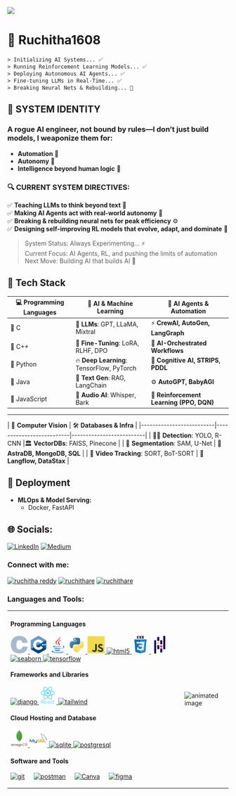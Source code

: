 ![](https://capsule-render.vercel.app/api?type=waving&color=gradient&customColorList=24&height=100&section=header)
# 👾 Ruchitha1608

```shell
> Initializing AI Systems... ✅  
> Running Reinforcement Learning Models... ✅  
> Deploying Autonomous AI Agents... ✅  
> Fine-tuning LLMs in Real-Time... ✅  
> Breaking Neural Nets & Rebuilding... 🔄
```
## 🧠 SYSTEM IDENTITY

### A rogue AI engineer, not bound by rules—I don’t just build models, I weaponize them for:

- **Automation** 🤖  
- **Autonomy** 🧬  
- **Intelligence beyond human logic** 🚀  

### 🔍 CURRENT SYSTEM DIRECTIVES:

✅ **Teaching LLMs to think beyond text** 🤯  
✅ **Making AI Agents act with real-world autonomy** 🤖  
✅ **Breaking & rebuilding neural nets for peak efficiency** ⚙️  
✅ **Designing self-improving RL models that evolve, adapt, and dominate** 🧬  

> System Status: Always Experimenting... ⚡  
> Current Focus: AI Agents, RL, and pushing the limits of automation  
> Next Move: Building AI that builds AI 🚀  
  

## 🚀 Tech Stack

| 💻 Programming Languages | 🧠 AI & Machine Learning  | 🤖 AI Agents & Automation | 
|--------------------------|-------------------------|--------------------------|
| 🔹 C                     | 🤖 **LLMs**: GPT, LLaMA, Mixtral | ⚡ **CrewAI, AutoGen, LangGraph** |
| 🔹 C++                   | 🔬 **Fine-Tuning**: LoRA, RLHF, DPO | 🤝 **AI-Orchestrated Workflows** |
| 🔹 Python                | 🔥 **Deep Learning**: TensorFlow, PyTorch | 🧠 **Cognitive AI, STRIPS, PDDL** |
| 🔹 Java                  | 📝 **Text Gen**: RAG, LangChain | ⚙️ **AutoGPT, BabyAGI** |
| 🔹 JavaScript            | 🎤 **Audio AI**: Whisper, Bark | 🚀 **Reinforcement Learning (PPO, DQN)** |

---

| 🎯 **Computer Vision**   | 🛠️ **Databases & Infra** |
|--------------------------|--------------------------|--------------------------|
| 🕵️‍♂️ **Detection**: YOLO, R-CNN |🏛️ **VectorDBs**: FAISS, Pinecone |
| 🎨 **Segmentation**: SAM, U-Net | 💾 **AstraDB, MongoDB, SQL** |
| 🎥 **Video Tracking**: SORT, BoT-SORT | 🚀 **Langflow, DataStax** |


## 🚀 Deployment
- **MLOps & Model Serving:**  
  - Docker, FastAPI  
 


## 🌐 Socials:
[![LinkedIn](https://img.shields.io/badge/LinkedIn-%230077B5.svg?logo=linkedin&logoColor=white)](https://www.linkedin.com/in/vinayak-bhatia-836556230/) [![Medium](https://img.shields.io/badge/Medium-12100E?logo=medium&logoColor=white)]([https://medium.com/@UjjwalPardeshi](https://medium.com/@ntpjc2vinayak)) 

<h3 align="left">Connect with me:</h3>
<p align="left">
  <a href="https://www.linkedin.com/in/ruchithareddy93" target="blank"><img align="center" src="https://raw.githubusercontent.com/rahuldkjain/github-profile-readme-generator/master/src/images/icons/Social/linked-in-alt.svg" alt="ruchitha reddy" height="30" width="40" /></a>
  <a href="https://instagram.com/ruchita.reddy" target="blank"><img align="center" src="https://raw.githubusercontent.com/rahuldkjain/github-profile-readme-generator/master/src/images/icons/Social/instagram.svg" alt="ruchithare" height="30" width="40" /></a>
  <a href="https://github.com/Ruchitha1608" target="blank"><img align="center" src="https://upload.wikimedia.org/wikipedia/commons/thumb/c/c2/GitHub_Invertocat_Logo.svg/1200px-GitHub_Invertocat_Logo.svg.png" alt="ruchithare" height="30" width="40" /></a>
</p>


<h3 align="left">Languages and Tools:</h3>

<table>
  <tr>
    <td>
      <h4 align="left">Programming Languages</h4>
      <p align="left">
        <a href="https://www.cprogramming.com/" target="_blank" rel="noreferrer">
          <img src="https://raw.githubusercontent.com/devicons/devicon/master/icons/c/c-original.svg" alt="c" width="40" height="40"/>
        </a>
        <a href="https://www.w3schools.com/cpp/" target="_blank" rel="noreferrer">
          <img src="https://raw.githubusercontent.com/devicons/devicon/master/icons/cplusplus/cplusplus-original.svg" alt="cplusplus" width="40" height="40"/>
        </a>
        <a href="https://www.java.com" target="_blank" rel="noreferrer">
          <img src="https://raw.githubusercontent.com/devicons/devicon/master/icons/java/java-original.svg" alt="java" width="40" height="40"/>
        </a>
        <a href="https://www.python.org" target="_blank" rel="noreferrer">
          <img src="https://raw.githubusercontent.com/devicons/devicon/master/icons/python/python-original.svg" alt="python" width="40" height="40"/>
        </a>
        <a href="https://developer.mozilla.org/en-US/docs/Web/JavaScript" target="_blank" rel="noreferrer">
          <img src="https://raw.githubusercontent.com/devicons/devicon/master/icons/javascript/javascript-original.svg" alt="javascript" width="40" height="40"/>
        </a>
        <a href="https://www.w3.org/html/" target="_blank" rel="noreferrer">
          <img src="https://upload.wikimedia.org/wikipedia/commons/thumb/6/61/HTML5_logo_and_wordmark.svg/512px-HTML5_logo_and_wordmark.svg.png" alt="html5" width="40" height="40"/>
        </a>
        <a href="https://www.w3schools.com/css/" target="_blank" rel="noreferrer">
          <img src="https://raw.githubusercontent.com/devicons/devicon/master/icons/css3/css3-original-wordmark.svg" alt="css3" width="40" height="40"/>
        </a>
        <a href="https://pandas.pydata.org/" target="_blank" rel="noreferrer">
          <img src="https://raw.githubusercontent.com/devicons/devicon/2ae2a900d2f041da66e950e4d48052658d850630/icons/pandas/pandas-original.svg" alt="pandas" width="40" height="40"/>
        </a>
        <a href="https://seaborn.pydata.org/" target="_blank" rel="noreferrer">
          <img src="https://seaborn.pydata.org/_images/logo-mark-lightbg.svg" alt="seaborn" width="40" height="40"/>
        </a>
        <a href="https://www.tensorflow.org/" target="_blank" rel="noreferrer">
          <img src="https://static-00.iconduck.com/assets.00/tensorflow-icon-955x1024-hd4xzbqj.png" alt="tensorflow" width="40" height="40"/>
        </a>
      </p>
      <h4 align="left">Frameworks and Libraries</h4>
      <p align="left">
        <a href="https://www.djangoproject.com/" target="_blank" rel="noreferrer">
          <img src="https://cdn.worldvectorlogo.com/logos/django.svg" alt="django" width="40" height="40"/>
        </a>
        <a href="https://reactjs.org/" target="_blank" rel="noreferrer">
          <img src="https://raw.githubusercontent.com/devicons/devicon/master/icons/react/react-original-wordmark.svg" alt="react" width="40" height="40"/>
        </a>
        <a href="https://tailwindcss.com/" target="_blank" rel="noreferrer">
          <img src="https://www.vectorlogo.zone/logos/tailwindcss/tailwindcss-icon.svg" alt="tailwind" width="40" height="40"/>
        </a>
      </p>
      <h4 align="left">Cloud Hosting and Database</h4>
      <p align="left">
        <a href="https://www.mongodb.com/" target="_blank" rel="noreferrer">
          <img src="https://raw.githubusercontent.com/devicons/devicon/master/icons/mongodb/mongodb-original-wordmark.svg" alt="mongodb" width="40" height="40"/>
         </a>
         <a href="https://www.mysql.com/" target="_blank" rel="noreferrer">
          <img src="https://raw.githubusercontent.com/devicons/devicon/master/icons/mysql/mysql-original-wordmark.svg" alt="mysql" width="40" height="40"/>
         </a>
         <a href="https://www.sqlite.org/" target="_blank" rel="noreferrer">
          <img src="https://www.vectorlogo.zone/logos/sqlite/sqlite-icon.svg" alt="sqlite" width="40" height="40"/>
        </a>
        <a href="https://www.postgresql.org/" target="_blank" rel="noreferrer">
          <img src="https://encrypted-tbn0.gstatic.com/images?q=tbn:ANd9GcRUmnFYeOmmAlNV9_ZTu5cYgS2L55Q1pt9QyA&s" alt="postgresql" width="40" height="40"/>
        </a>
      </p>
      <h4 align="left">Software and Tools</h4>
      <p align="left" style="display: flex; gap: 20px;">
        <a href="https://git-scm.com/" target="_blank" rel="noreferrer">
          <img src="https://www.vectorlogo.zone/logos/git-scm/git-scm-icon.svg" alt="git" width="40" height="40"/>
        </a>
        <a href="https://www.postman.com/" target="_blank" rel="noreferrer">
          <img src="https://www.vectorlogo.zone/logos/getpostman/getpostman-icon.svg" alt="postman" width="40" height="40"/>
        </a>
        <a href="https://www.canva.com/" target="_blank" rel="noreferrer">
          <img src="https://upload.wikimedia.org/wikipedia/commons/5/5e/Canva_logo..png" alt="Canva" width="40" height="40"/>
        </a>
        <a href="https://www.figma.com/" target="_blank" rel="noreferrer">
          <img src="https://www.vectorlogo.zone/logos/figma/figma-icon.svg" alt="figma" width="40" height="40"/>
        </a>
      </p>
    </td>
    <td>
      <img src="https://camo.githubusercontent.com/87af9a9fec730c94fc8b08eb21fa5ef6ab7831a67ba17bf8cc76696f6e4be1ef/68747470733a2f2f63646e2e6472696262626c652e636f6d2f75736572732f313138373833362f73637265656e73686f74732f363533393432392f70726f6772616d65722e676966" alt="animated image" width="400" height="400"/>
    </td>
  </tr>
</table>


